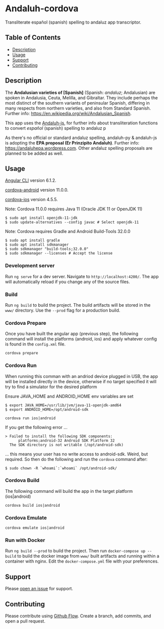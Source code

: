 # Andaluh-cordova

Transliterate español (spanish) spelling to andaluz app transcriptor.


## Table of Contents

- [Description](#description)
- [Usage](#usage)
- [Support](#support)
- [Contributing](#contributing)

## Description

The **Andalusian varieties of [Spanish]** (Spanish: *andaluz*; Andalusian) are spoken in Andalusia, Ceuta, Melilla, and Gibraltar. They include perhaps the most distinct of the southern variants of peninsular Spanish, differing in many respects from northern varieties, and also from Standard Spanish. Further info: https://en.wikipedia.org/wiki/Andalusian_Spanish.

This app uses the [Andaluh-js](https://github.com/andalugeeks/andaluh-js), for further info about transliteration functions to convert *español* (spanish) spelling to andaluz p

As there's no official or standard andaluz spelling, andaluh-py & andaluh-js is adopting the **EPA proposal (Er Prinzipito Andaluh)**. Further info: https://andaluhepa.wordpress.com. Other andaluz spelling proposals are planned to be added as well.

## Usage

[Angular CLI](https://github.com/angular/angular-cli) version 6.1.2.

[cordova-android](https://github.com/apache/cordova-android) version 11.0.0.

[cordova-ios](https://github.com/apache/cordova-ios) version 4.5.5.

Note: Cordova 11.0.0 requires Java 11 (Oracle JDK 11 or OpenJDK 11)
```
$ sudo apt install openjdk-11-jdk
$ sudo update-alternatives --config javac # Select openjdk-11
```

Note: Cordova requires Gradle and Android Build-Tools 32.0.0
```
$ sudo apt install gradle
$ sudo apt install sdkmanager
$ sudo sdkmanager "build-tools;32.0.0"
$ sudo sdkmanager --licenses # Accept the license
```

### Development server
Run `ng serve` for a dev server. Navigate to `http://localhost:4200/`. The app will automatically reload if you change any of the source files.

### Build
Run `ng build` to build the project. The build artifacts will be stored in the `www/` directory. Use the `--prod` flag for a production build.

### Cordova Prepare
Once you have built the angular app (previous step), the following command will install the platforms (android, ios) and apply whatever config is found in the `config.xml` file.

`cordova prepare`


### Cordova Run
When running this comman with an andriod device plugged in USB, the app will be installed directly in the device, otherwise if no target specified it will try to find a simulator for the desired platform

Ensure JAVA_HOME and ANDROID_HOME env variables are set

```
$ export JAVA_HOME=/usr/lib/jvm/java-11-openjdk-amd64
$ export ANDROID_HOME=/opt/android-sdk
```

`cordova run ios|android`

If you get the following error ...

```
> Failed to install the following SDK components:
      platforms;android-32 Android SDK Platform 32
  The SDK directory is not writable (/opt/android-sdk)
```

... this means your user has no write access to android-sdk. Weird, but required. So then do the following and run the `cordova` command after:

```
$ sudo chown -R `whoami`:`whoami` /opt/android-sdk/
```

### Cordova Build
The following command will build the app in the target platform (ios|android)

`cordova build ios|android`

### Cordova Emulate
`cordova emulate ios|android`



### Run with Docker
Run `ng build --prod` to build the project. Then run `docker-compose up --build` to build the docker image from `www/` built artifacts and running within a container with nginx. Edit the `docker-compose.yml` file with your preferences.


## Support

Please [open an issue](https://github.com/andalugeeks/andaluh-cordova/issues/new) for support.

## Contributing

Please contribute using [Github Flow](https://guides.github.com/introduction/flow/). Create a branch, add commits, and open a pull request.
